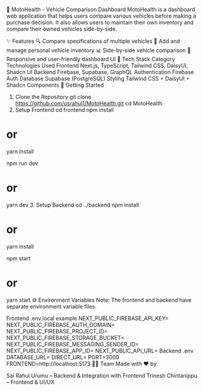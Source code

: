 🚗 MotoHealth - Vehicle Comparison Dashboard
MotoHealth is a dashboard web application that helps users compare various vehicles before making a purchase decision. It also allows users to maintain their own inventory and compare their owned vehicles side-by-side.

✨ Features
🔍 Compare specifications of multiple vehicles
🧾 Add and manage personal vehicle inventory
📊 Side-by-side vehicle comparison
📱 Responsive and user-friendly dashboard UI
🔧 Tech Stack
Category	Technologies Used
Frontend	Next.js, TypeScript, Tailwind CSS, DaisyUI, Shadcn UI
Backend	Firebase, Supabase, GraphQL
Authentication	Firebase Auth
Database	Supabase (PostgreSQL)
Styling	Tailwind CSS + DaisyUI + Shadcn Components
🚀 Getting Started
1. Clone the Repository
git clone https://github.com/usrahul1/MotoHealth.git
cd MotoHealth
2. Setup Frontend
cd frontend
npm install
# or
yarn install

npm run dev
# or
yarn dev
3. Setup Backend
cd ../backend
npm install
# or
yarn install

npm start
# or
yarn start
⚙️ Environment Variables
Note: The frontend and backend have separate environment variable files.

Frontend .env.local example
NEXT_PUBLIC_FIREBASE_API_KEY=
NEXT_PUBLIC_FIREBASE_AUTH_DOMAIN=
NEXT_PUBLIC_FIREBASE_PROJECT_ID=
NEXT_PUBLIC_FIREBASE_STORAGE_BUCKET=
NEXT_PUBLIC_FIREBASE_MESSAGING_SENDER_ID=
NEXT_PUBLIC_FIREBASE_APP_ID=
NEXT_PUBLIC_API_URL=
Backend .env
DATABASE_URL=
DIRECT_URL=
PORT=3000
FRONTEND=http://localhost:5173
🧑‍💻 Team
Made with ❤️ by

Sai Rahul Urumu – Backend & Integration with Frontend
Trinesh Chintanippu – Frontend & UI/UX
